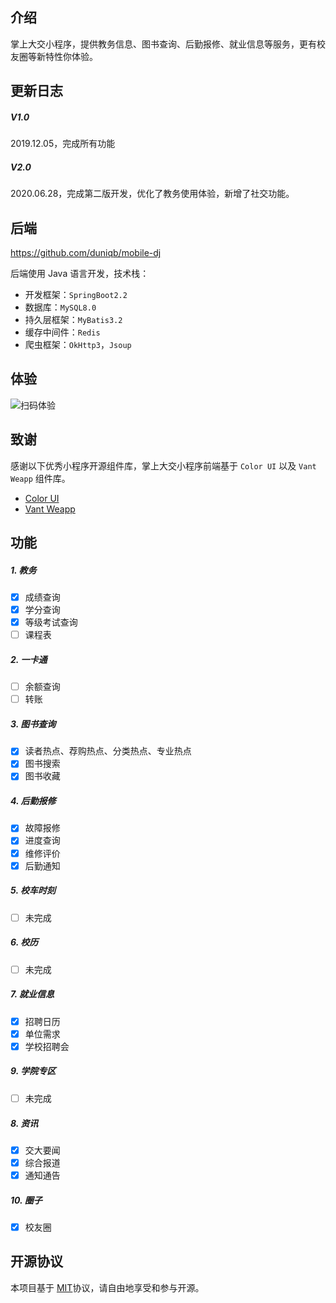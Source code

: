 ## 介绍

掌上大交小程序，提供教务信息、图书查询、后勤报修、就业信息等服务，更有校友圈等新特性你体验。

## 更新日志

##### V1.0 

2019.12.05，完成所有功能

##### V2.0

2020.06.28，完成第二版开发，优化了教务使用体验，新增了社交功能。

## 后端

https://github.com/duniqb/mobile-dj

后端使用 Java 语言开发，技术栈：

- 开发框架：`SpringBoot2.2`
- 数据库：`MySQL8.0`
- 持久层框架：`MyBatis3.2`
- 缓存中间件：`Redis`
- 爬虫框架：`OkHttp3`，`Jsoup`

## 体验

![扫码体验](https://wx2.sinaimg.cn/mw690/6cb17e18ly1gc1mwsqtoej20u01d8k13.jpg)




## 致谢

感谢以下优秀小程序开源组件库，掌上大交小程序前端基于 `Color UI` 以及 `Vant Weapp` 组件库。

- [Color UI](https://github.com/weilanwl/ColorUI)
- [Vant Weapp](https://github.com/youzan/vant-weapp) 

## 功能

##### 1. 教务

- [x] 成绩查询
- [x] 学分查询
- [x] 等级考试查询
- [ ] 课程表

##### 2. 一卡通

- [ ] 余额查询
- [ ] 转账

##### 3. 图书查询

- [x] 读者热点、荐购热点、分类热点、专业热点
- [x] 图书搜索
- [x] 图书收藏

##### 4. 后勤报修

- [x] 故障报修
- [x] 进度查询
- [x] 维修评价
- [x] 后勤通知

##### 5. 校车时刻

- [ ] 未完成

##### 6. 校历

- [ ] 未完成

##### 7. 就业信息

- [x] 招聘日历
- [x] 单位需求
- [x] 学校招聘会

##### 9. 学院专区

- [ ] 未完成

##### 8. 资讯

- [x] 交大要闻
- [x] 综合报道
- [x] 通知通告

##### 10. 圈子

- [x] 校友圈

## 开源协议

本项目基于 [MIT](https://zh.wikipedia.org/wiki/MIT許可證)协议，请自由地享受和参与开源。
